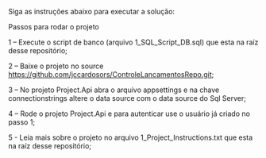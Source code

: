 Siga as instruções abaixo para executar a solução:

Passos para rodar o projeto

1 – Execute o script de banco (arquivo 1_SQL_Script_DB.sql) que esta na raíz desse repositório;

2 – Baixe o projeto no source https://github.com/jccardosors/ControleLancamentosRepo.git;

3 – No projeto Project.Api abra o arquivo appsettings e na chave connectionstrings altere o data source com o data source do Sql Server;

4 – Rode o projeto Project.Api e para autenticar use o usuário já criado no passo 1;

5 - Leia mais sobre o projeto no arquivo 1_Project_Instructions.txt que esta na raíz desse repositório;
